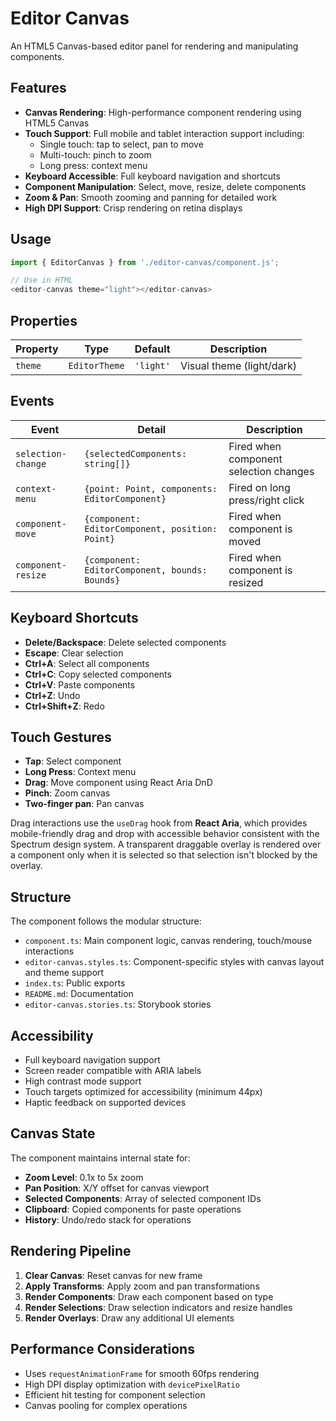 # Editor Canvas

An HTML5 Canvas-based editor panel for rendering and manipulating components.

## Features

- **Canvas Rendering**: High-performance component rendering using HTML5 Canvas
- **Touch Support**: Full mobile and tablet interaction support including:
  - Single touch: tap to select, pan to move
  - Multi-touch: pinch to zoom
  - Long press: context menu
- **Keyboard Accessible**: Full keyboard navigation and shortcuts
- **Component Manipulation**: Select, move, resize, delete components
- **Zoom & Pan**: Smooth zooming and panning for detailed work
- **High DPI Support**: Crisp rendering on retina displays

## Usage

```typescript
import { EditorCanvas } from './editor-canvas/component.js';

// Use in HTML
<editor-canvas theme="light"></editor-canvas>
```

## Properties

| Property | Type          | Default   | Description               |
| -------- | ------------- | --------- | ------------------------- |
| `theme`  | `EditorTheme` | `'light'` | Visual theme (light/dark) |

## Events

| Event              | Detail                                          | Description                            |
| ------------------ | ----------------------------------------------- | -------------------------------------- |
| `selection-change` | `{selectedComponents: string[]}`                | Fired when component selection changes |
| `context-menu`     | `{point: Point, components: EditorComponent}`   | Fired on long press/right click        |
| `component-move`   | `{component: EditorComponent, position: Point}` | Fired when component is moved          |
| `component-resize` | `{component: EditorComponent, bounds: Bounds}`  | Fired when component is resized        |

## Keyboard Shortcuts

- **Delete/Backspace**: Delete selected components
- **Escape**: Clear selection
- **Ctrl+A**: Select all components
- **Ctrl+C**: Copy selected components
- **Ctrl+V**: Paste components
- **Ctrl+Z**: Undo
- **Ctrl+Shift+Z**: Redo

## Touch Gestures

- **Tap**: Select component
- **Long Press**: Context menu
- **Drag**: Move component using React Aria DnD
- **Pinch**: Zoom canvas
- **Two-finger pan**: Pan canvas

Drag interactions use the `useDrag` hook from **React Aria**, which provides
mobile-friendly drag and drop with accessible behavior consistent with the
Spectrum design system. A transparent draggable overlay is rendered over a
component only when it is selected so that selection isn't blocked by the
overlay.

## Structure

The component follows the modular structure:

- `component.ts`: Main component logic, canvas rendering, touch/mouse interactions
- `editor-canvas.styles.ts`: Component-specific styles with canvas layout and theme support
- `index.ts`: Public exports
- `README.md`: Documentation
- `editor-canvas.stories.ts`: Storybook stories

## Accessibility

- Full keyboard navigation support
- Screen reader compatible with ARIA labels
- High contrast mode support
- Touch targets optimized for accessibility (minimum 44px)
- Haptic feedback on supported devices

## Canvas State

The component maintains internal state for:

- **Zoom Level**: 0.1x to 5x zoom
- **Pan Position**: X/Y offset for canvas viewport
- **Selected Components**: Array of selected component IDs
- **Clipboard**: Copied components for paste operations
- **History**: Undo/redo stack for operations

## Rendering Pipeline

1. **Clear Canvas**: Reset canvas for new frame
2. **Apply Transforms**: Apply zoom and pan transformations
3. **Render Components**: Draw each component based on type
4. **Render Selections**: Draw selection indicators and resize handles
5. **Render Overlays**: Draw any additional UI elements

## Performance Considerations

- Uses `requestAnimationFrame` for smooth 60fps rendering
- High DPI display optimization with `devicePixelRatio`
- Efficient hit testing for component selection
- Canvas pooling for complex operations

